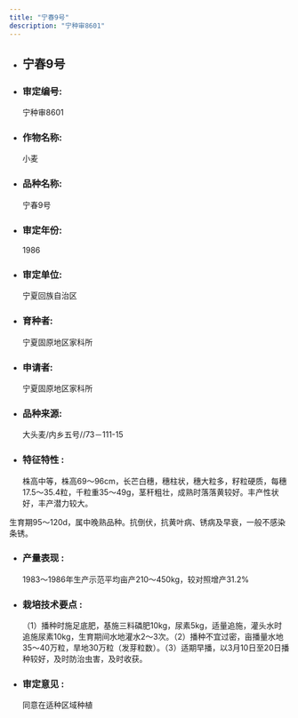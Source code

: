 ```yaml
---
title: "宁春9号"
description: "宁种审8601"
---
```

* ## 宁春9号
* ###  审定编号:  
   宁种审8601

*  ### 作物名称:  
   小麦

*   ###  品种名称: 
    宁春9号

*   ### 审定年份: 
    1986

*   ### 审定单位:  
    宁夏回族自治区

*   ### 育种者:  
    宁夏固原地区家科所

*   ### 申请者:  
    宁夏固原地区家科所

*   ### 品种来源:  
    大头麦/内乡五号//73－111-15

*   ### 特征特性 : 
    株高中等，株高69～96cm，长芒白穗，穗柱状，穗大粒多，籽粒硬质，每穗17.5～35.4粒，千粒重35～49g，茎秆粗壮，成熟时落落黄较好。丰产性状好，丰产潜力较大。
生育期95～120d，属中晚熟品种。抗倒伏，抗黄叶病、锈病及早衰，一般不感染条锈。


*   ### 产量表现 : 
    1983～1986年生产示范平均亩产210～450kg，较对照增产31.2%

*   ### 栽培技术要点 : 
    （1）播种时施足底肥，基施三料磷肥10kg，尿素5kg，适量追施，灌头水时追施尿素10kg，生育期间水地灌水2～3次。（2）播种不宜过密，亩播量水地35～40万粒，旱地30万粒（发芽粒数）。（3）适期早播，以3月10日至20日播种较好，及时防治虫害，及时收获。

*   ### 审定意见 : 
    同意在适种区域种植
